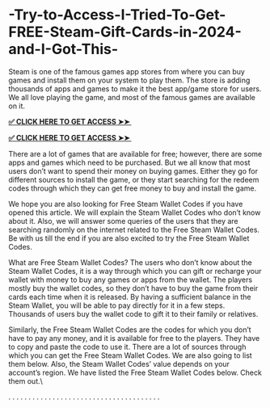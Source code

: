 # -Try-to-Access-I-Tried-To-Get-FREE-Steam-Gift-Cards-in-2024-and-I-Got-This-
Steam is one of the famous games app stores from where you can buy games and install them on your system to play them. The store is adding thousands of apps and games to make it the best app/game store for users. We all love playing the game, and most of the famous games are available on it.

**[✅ CLICK HERE TO GET ACCESS ➤➤ ​​](https://xnproo.com/giftcards/)**

**[✅ CLICK HERE TO GET ACCESS ➤➤ ​​](https://xnproo.com/giftcards/)**

There are a lot of games that are available for free; however, there are some apps and games which need to be purchased. But we all know that most users don’t want to spend their money on buying games. Either they go for different sources to install the game, or they start searching for the redeem codes through which they can get free money to buy and install the game.

We hope you are also looking for Free Steam Wallet Codes if you have opened this article. We will explain the Steam Wallet Codes who don’t know about it. Also, we will answer some queries of the users that they are searching randomly on the internet related to the Free Steam Wallet Codes. Be with us till the end if you are also excited to try the Free Steam Wallet Codes.

What are Free Steam Wallet Codes?
The users who don’t know about the Steam Wallet Codes, it is a way through which you can gift or recharge your wallet with money to buy any games or apps from the wallet. The players mostly buy the wallet codes, so they don’t have to buy the game from their cards each time when it is released. By having a sufficient balance in the Steam Wallet, you will be able to pay directly for it in a few steps. Thousands of users buy the wallet code to gift it to their family or relatives.

Similarly, the Free Steam Wallet Codes are the codes for which you don’t have to pay any money, and it is available for free to the players. They have to copy and paste the code to use it. There are a lot of sources through which you can get the Free Steam Wallet Codes. We are also going to list them below. Also, the Steam Wallet Codes’ value depends on your account’s region. We have listed the Free Steam Wallet Codes below. Check them out.\

.
.
.
.
.
.
.
.
.
.
.
.
.
.
.
.
.
.
.
.
.
.
.
.
.
.
.
.
.
.
.
.
.
.
.
.
.
.
